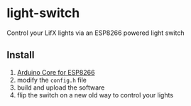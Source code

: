 # light-switch

Control your LifX lights via an ESP8266 powered light switch

## Install

1. [Arduino Core for ESP8266](https://github.com/esp8266/Arduino)
1. modify the `config.h` file
1. build and upload the software
1. flip the switch on a new old way to control your lights

